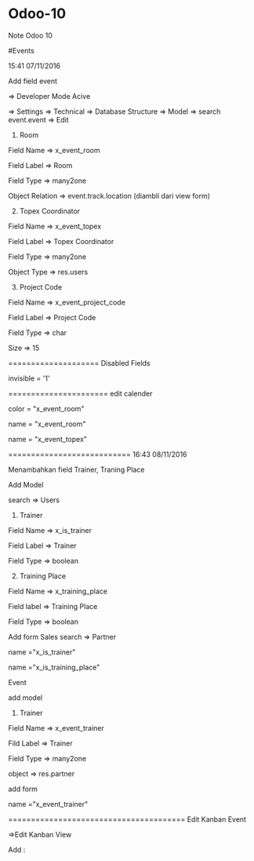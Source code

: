 # Odoo-10
Note Odoo 10

#Events

15:41 07/11/2016

Add field event

=> Developer Mode Acive

=> Settings => Technical => Database Structure => Model => search event.event => Edit

1. Room

Field Name => x_event_room

Field Label => Room

Field Type => many2one

Object Relation => event.track.location (diambli dari view form)

2. Topex Coordinator

Field Name => x_event_topex

Field Label => Topex Coordinator

Field Type => many2one

Object Type => res.users

3. Project Code

Field Name => x_event_project_code

Field Label => Project Code

Field Type => char

Size => 15

====================
Disabled Fields

invisible = '1'

======================
edit calender

color = "x_event_room"

name = "x_event_room"

name = "x_event_topex"

===========================
16:43 08/11/2016

Menambahkan field Trainer, Traning Place

Add Model

search => Users

1. Trainer

Field Name => x_is_trainer

Field Label => Trainer

Field Type => boolean

2. Training Place

Field Name => x_training_place

Field label => Training Place

Field Type => boolean


Add form Sales 
search => Partner

name ="x_is_trainer"

name ="x_is_training_place"

Event

add model

1. Trainer

Field Name => x_event_trainer

Fild Label => Trainer

Field Type => many2one

object => res.partner

add form

name ="x_event_trainer"

=======================================
Edit Kanban Event

=>Edit Kanban View

Add :

<h4><field name="address_id"/></h4>
<h4><field name="x_event_room"/></h4>